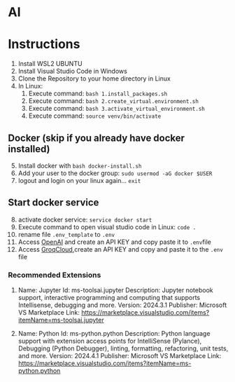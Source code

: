 # AI

# Instructions

1. Install WSL2 UBUNTU
2. Install Visual Studio Code in Windows
3. Clone the Repository to your home directory in Linux
4. In Linux:
   1. Execute command: `bash 1.install_packages.sh`
   2. Execute command: `bash 2.create_virtual.environment.sh`
   3. Execute command: `bash 3.activate_virtual_environment.sh`
   4. Execute command: `source venv/bin/activate`

## Docker (skip if you already have docker installed)

   5. Install docker with `bash docker-install.sh` 
   6. Add your user to the docker group: `sudo usermod -aG docker $USER`
   7. logout and login on your linux again... `exit`

## Start docker service
   8. activate docker service: `service docker start`
   9. Execute command to open visual studio code in Linux: `code .`
   10. rename file `.env_template` to `.env`
5. Access [OpenAI](https://openai.com/) and create an API KEY and copy paste it to `.env`file
6. Access [GroqCloud](https://console.groq.com/keys),create an API KEY and copy and paste it to the `.env` file
   

### Recommended Extensions


1. Name: Jupyter
   Id: ms-toolsai.jupyter
   Description: Jupyter notebook support, interactive programming and computing that supports Intellisense, debugging and more.
   Version: 2024.3.1
   Publisher: Microsoft
   VS Marketplace Link: https://marketplace.visualstudio.com/items?itemName=ms-toolsai.jupyter

2. Name: Python
   Id: ms-python.python
   Description: Python language support with extension access points for IntelliSense (Pylance), Debugging (Python Debugger), linting, formatting, refactoring, unit tests, and more.
   Version: 2024.4.1
   Publisher: Microsoft
   VS Marketplace Link: https://marketplace.visualstudio.com/items?itemName=ms-python.python

